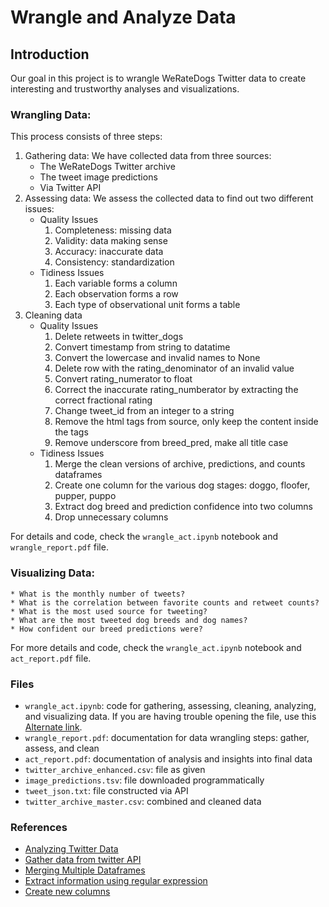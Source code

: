 # Wrangle and Analyze Data

## Introduction
Our goal in this project is to wrangle WeRateDogs Twitter data to create interesting and trustworthy analyses and visualizations.
### Wrangling Data:
This process consists of three steps:
1. Gathering data: We have collected data from three sources:
	* The WeRateDogs Twitter archive 
	* The tweet image predictions
	* Via Twitter API
1. Assessing data: We assess the collected data to find out two different issues:
	* Quality Issues
		1. Completeness: missing data
		1. Validity: data making sense
		1. Accuracy: inaccurate data
		1. Consistency: standardization
	* Tidiness Issues
		1. Each variable forms a column
		1. Each observation forms a row
		1. Each type of observational unit forms a table
1. Cleaning data
	* Quality Issues
	 	1. Delete retweets in twitter_dogs
		1. Convert timestamp from string to datatime
		1. Convert the lowercase and invalid  names to None
		1. Delete row with the rating_denominator of an invalid value
		1. Convert rating_numerator to float
		1. Correct the inaccurate rating_numberator by extracting the correct fractional rating
		1. Change tweet_id from an integer to a string
		1. Remove the html tags from source, only keep the content inside the tags
		1. Remove underscore from breed_pred, make all title case
	* Tidiness Issues
		1. Merge the clean versions of archive, predictions, and counts dataframes
		1. Create one column for the various dog stages: doggo, floofer, pupper, puppo
		1. Extract dog breed and prediction confidence into two columns
		1. Drop unnecessary columns

For details and code, check the `wrangle_act.ipynb` notebook and `wrangle_report.pdf` file.

### Visualizing Data:
	* What is the monthly number of tweets?
	* What is the correlation between favorite counts and retweet counts?
	* What is the most used source for tweeting?
	* What are the most tweeted dog breeds and dog names?
	* How confident our breed predictions were?

For more details and code, check the `wrangle_act.ipynb` notebook and `act_report.pdf` file.

### Files
* `wrangle_act.ipynb`: code for gathering, assessing, cleaning, analyzing, and visualizing data. If you are having trouble opening the file, use this [Alternate link](https://nbviewer.jupyter.org/github/ahmedhasandrlnd/wrangle_and_analyze_data/blob/master/wrangle_act.ipynb).
* `wrangle_report.pdf`: documentation for data wrangling steps: gather, assess, and clean
* `act_report.pdf`: documentation of analysis and insights into final data
* `twitter_archive_enhanced.csv`: file as given
* `image_predictions.tsv`: file downloaded programmatically
* `tweet_json.txt`: file constructed via API
* `twitter_archive_master.csv`: combined and cleaned data

### References
* [Analyzing Twitter Data](https://github.com/vprusso/youtube_tutorials/blob/master/twitter_python/part_3_analyzing_tweet_data/analyzing_twitter_data.py)
* [Gather data from twitter API](https://github.com/chelseymarie6/Wrangle-and-Analyze-Data/blob/master/wrangle_act.ipynb)
* [Merging Multiple Dataframes](https://stackoverflow.com/questions/23668427/pandas-three-way-joining-multiple-dataframes-on-columns)
* [Extract information using regular expression](https://www.youtube.com/watch?v=K8L6KVGG-7o)
* [Create new columns](https://github.com/StefaniePowazny/Wrangle-and-Analyze-Data/blob/master/wrangle_act.ipynb)


